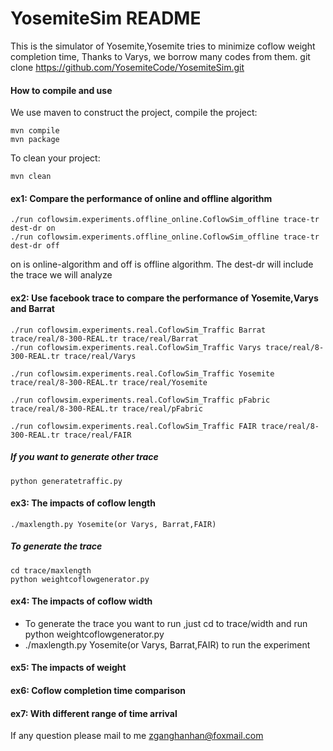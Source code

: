 # YosemiteSim README
This is the simulator of Yosemite,Yosemite tries to minimize coflow weight completion time, Thanks to Varys, we borrow many codes from them.
git clone https://github.com/YosemiteCode/YosemiteSim.git
#### How to compile and use
 We use maven to construct the project, compile the project:
 ```
 mvn compile
 mvn package
 ```
To clean your project:
 ```
 mvn clean
``` 
#### ex1: Compare the performance of online and offline algorithm
 ```
./run coflowsim.experiments.offline_online.CoflowSim_offline trace-tr dest-dr on
./run coflowsim.experiments.offline_online.CoflowSim_offline trace-tr dest-dr off
 ```

on is online-algorithm and off is offline algorithm. The dest-dr will include the trace we will analyze

####  ex2: Use facebook trace to compare the performance of Yosemite,Varys and Barrat

 ```
./run coflowsim.experiments.real.CoflowSim_Traffic Barrat trace/real/8-300-REAL.tr trace/real/Barrat
./run coflowsim.experiments.real.CoflowSim_Traffic Varys trace/real/8-300-REAL.tr trace/real/Varys  
  
./run coflowsim.experiments.real.CoflowSim_Traffic Yosemite trace/real/8-300-REAL.tr trace/real/Yosemite

./run coflowsim.experiments.real.CoflowSim_Traffic pFabric trace/real/8-300-REAL.tr trace/real/pFabric
 
./run coflowsim.experiments.real.CoflowSim_Traffic FAIR trace/real/8-300-REAL.tr trace/real/FAIR
 
```
##### If you want to generate other trace
```
python generatetraffic.py
```
####  ex3: The impacts of coflow length
```
./maxlength.py Yosemite(or Varys, Barrat,FAIR)
```
##### To generate the trace
```
cd trace/maxlength
python weightcoflowgenerator.py
```

#### ex4: The impacts of coflow width
- To generate the trace you want to run ,just cd to trace/width and run python weightcoflowgenerator.py
- ./maxlength.py Yosemite(or Varys, Barrat,FAIR) to run the experiment

#### ex5: The impacts of weight
#### ex6: Coflow completion time comparison
#### ex7: With different range of time arrival




If any question please mail to me  zganghanhan@foxmail.com
